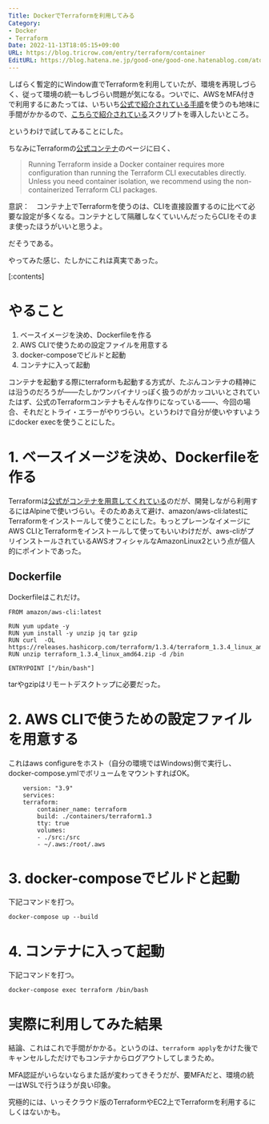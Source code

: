 ```yaml
---
Title: DockerでTerraformを利用してみる
Category:
- Docker
- Terraform
Date: 2022-11-13T18:05:15+09:00
URL: https://blog.tricrow.com/entry/terraform/container
EditURL: https://blog.hatena.ne.jp/good-one/good-one.hatenablog.com/atom/entry/4207112889936215579
---
```


しばらく暫定的にWindow直でTerraformを利用していたが、環境を再現しづらく、従って環境の統一もしづらい問題が気になる。ついでに、AWSをMFA付きで利用するにあたっては、いちいち[公式で紹介されている手順](https://aws.amazon.com/jp/premiumsupport/knowledge-center/authenticate-mfa-cli/)を使うのも地味に手間がかかるので、[こちらで紹介されている](https://qiita.com/mizue/items/8292a1ea39d31a0d43bf)スクリプトを導入したいところ。

というわけで試してみることにした。

ちなみにTerraformの[公式コンテナ](https://hub.docker.com/r/hashicorp/terraform)のページに曰く、

> Running Terraform inside a Docker container requires more configuration than running the Terraform CLI executables directly. Unless you need container isolation, we recommend using the non-containerized Terraform CLI packages.

意訳：　コンテナ上でTerraformを使うのは、CLIを直接設置するのに比べて必要な設定が多くなる。コンテナとして隔離しなくていいんだったらCLIをそのまま使ったほうがいいと思うよ。

だそうである。

やってみた感じ、たしかにこれは真実であった。


[:contents]

# やること

1. ベースイメージを決め、Dockerfileを作る
2. AWS CLIで使うための設定ファイルを用意する
3. docker-composeでビルドと起動
4. コンテナに入って起動

コンテナを起動する際にterraformも起動する方式が、たぶんコンテナの精神には沿うのだろうが――たしかワンバイナリっぽく扱うのがカッコいいとされていたはず、公式のTerraformコンテナもそんな作りになっている――、今回の場合、それだとトライ・エラーがやりづらい。というわけで自分が使いやすいようにdocker execを使うことにした。


# 1. ベースイメージを決め、Dockerfileを作る

Terraformは[公式がコンテナを用意してくれている](https://hub.docker.com/r/hashicorp/terraform)のだが、開発しながら利用するにはAlpineで使いづらい。そのためあえて避け、amazon/aws-cli:latestにTerraformをインストールして使うことにした。もっとプレーンなイメージにAWS CLIとTerraformをインストールして使ってもいいわけだが、aws-cliがプリインストールされているAWSオフィシャルなAmazonLinux2という点が個人的にポイントであった。

## Dockerfile

Dockerfileはこれだけ。

    FROM amazon/aws-cli:latest

    RUN yum update -y
    RUN yum install -y unzip jq tar gzip
    RUN curl  -OL https://releases.hashicorp.com/terraform/1.3.4/terraform_1.3.4_linux_amd64.zip
    RUN unzip terraform_1.3.4_linux_amd64.zip -d /bin

    ENTRYPOINT ["/bin/bash"]

tarやgzipはリモートデスクトップに必要だった。

# 2. AWS CLIで使うための設定ファイルを用意する

これはaws configureをホスト（自分の環境ではWindows)側で実行し、docker-compose.ymlでボリュームをマウントすればOK。

        version: "3.9"
        services:
        terraform:
            container_name: terraform
            build: ./containers/terraform1.3
            tty: true
            volumes:
            - ./src:/src
            - ~/.aws:/root/.aws

# 3. docker-composeでビルドと起動

下記コマンドを打つ。

    docker-compose up --build

# 4. コンテナに入って起動

下記コマンドを打つ。

    docker-compose exec terraform /bin/bash

# 実際に利用してみた結果

結論、これはこれで手間がかかる。というのは、`terraform apply`をかけた後でキャンセルしただけでもコンテナからログアウトしてしまうため。

MFA認証がいらないならまた話が変わってきそうだが、要MFAだと、環境の統一はWSLで行うほうが良い印象。

究極的には、いっそクラウド版のTerraformやEC2上でTerraformを利用するにしくはないかも。
